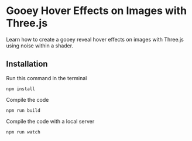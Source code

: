 # Gooey Hover Effects on Images with Three.js

Learn how to create a gooey reveal hover effects on images with Three.js using noise within a shader.



## Installation
Run this command in the terminal
```
npm install
```

Compile the code
```
npm run build
```

Compile the code with a local server
```
npm run watch
```

